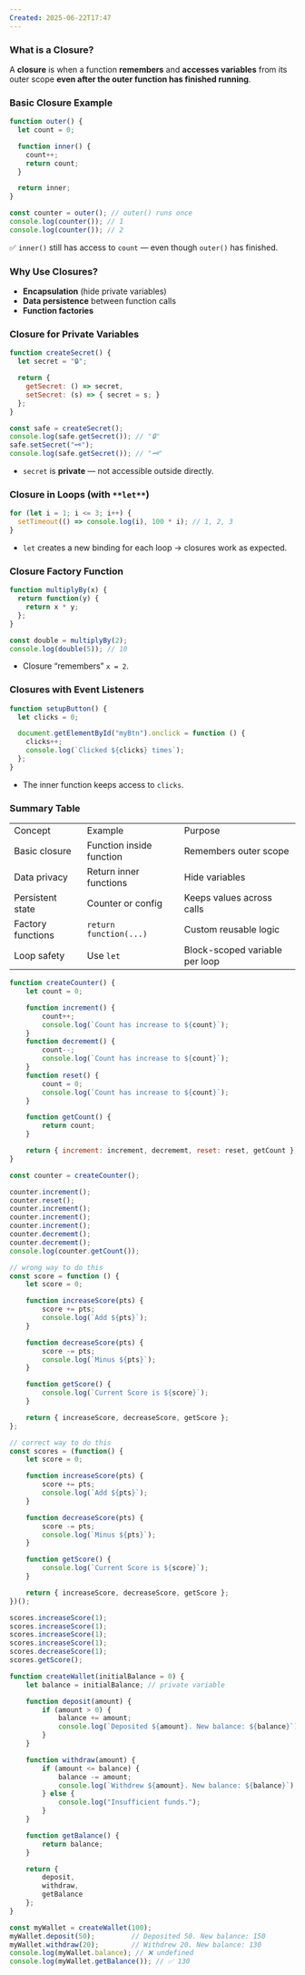 ```yaml
---
Created: 2025-06-22T17:47
---
```

### **What is a Closure?**

A **closure** is when a function **remembers** and **accesses variables** from its outer scope **even after the outer function has finished running**.

  

### **Basic Closure Example**

```JavaScript
function outer() {
  let count = 0;

  function inner() {
    count++;
    return count;
  }

  return inner;
}

const counter = outer(); // outer() runs once
console.log(counter()); // 1
console.log(counter()); // 2
```

✅ `inner()` still has access to `count` — even though `outer()` has finished.

  

### **Why Use Closures?**

- **Encapsulation** (hide private variables)
- **Data persistence** between function calls
- **Function factories**

  

### **Closure for Private Variables**

```JavaScript
function createSecret() {
  let secret = "🔒";

  return {
    getSecret: () => secret,
    setSecret: (s) => { secret = s; }
  };
}

const safe = createSecret();
console.log(safe.getSecret()); // "🔒"
safe.setSecret("🗝️");
console.log(safe.getSecret()); // "🗝️"
```

- `secret` is **private** — not accessible outside directly.

  

### **Closure in Loops (with** `**let**`**)**

```JavaScript
for (let i = 1; i <= 3; i++) {
  setTimeout(() => console.log(i), 100 * i); // 1, 2, 3
}
```

- `let` creates a new binding for each loop → closures work as expected.

  

### **Closure Factory Function**

```JavaScript
function multiplyBy(x) {
  return function(y) {
    return x * y;
  };
}

const double = multiplyBy(2);
console.log(double(5)); // 10
```

- Closure “remembers” `x = 2`.

  

### **Closures with Event Listeners**

```JavaScript
function setupButton() {
  let clicks = 0;

  document.getElementById("myBtn").onclick = function () {
    clicks++;
    console.log(`Clicked ${clicks} times`);
  };
}
```

- The inner function keeps access to `clicks`.

  

### Summary Table

|   |   |   |
|---|---|---|
|Concept|Example|Purpose|
|Basic closure|Function inside function|Remembers outer scope|
|Data privacy|Return inner functions|Hide variables|
|Persistent state|Counter or config|Keeps values across calls|
|Factory functions|`return function(...)`|Custom reusable logic|
|Loop safety|Use `let`|Block-scoped variable per loop|

  

```JavaScript
function createCounter() {
    let count = 0;

    function increment() {
        count++;
        console.log(`Count has increase to ${count}`);
    }
    function decrememt() {
        count--;
        console.log(`Count has increase to ${count}`);
    }
    function reset() {
        count = 0;
        console.log(`Count has increase to ${count}`);
    }

    function getCount() {
        return count;
    }

    return { increment: increment, decrememt, reset: reset, getCount };
}

const counter = createCounter();

counter.increment();
counter.reset();
counter.increment();
counter.increment();
counter.increment();
counter.decrememt();
counter.decrememt();
console.log(counter.getCount());
```

  

```JavaScript
// wrong way to do this
const score = function () {
    let score = 0;

    function increaseScore(pts) {
        score += pts;
        console.log(`Add ${pts}`);
    }

    function decreaseScore(pts) {
        score -= pts;
        console.log(`Minus ${pts}`);
    }

    function getScore() {
        console.log(`Current Score is ${score}`);
    }

    return { increaseScore, decreaseScore, getScore };
};

// correct way to do this
const scores = (function() {
    let score = 0;

    function increaseScore(pts) {
        score += pts;
        console.log(`Add ${pts}`);
    }

    function decreaseScore(pts) {
        score -= pts;
        console.log(`Minus ${pts}`);
    }

    function getScore() {
        console.log(`Current Score is ${score}`);
    }

    return { increaseScore, decreaseScore, getScore };
})(); 

scores.increaseScore(1);
scores.increaseScore(1);
scores.increaseScore(1);
scores.increaseScore(1);
scores.decreaseScore(1);
scores.getScore();
```

  

```JavaScript
function createWallet(initialBalance = 0) {
    let balance = initialBalance; // private variable

    function deposit(amount) {
        if (amount > 0) {
            balance += amount;
            console.log(`Deposited ${amount}. New balance: ${balance}`);
        }
    }

    function withdraw(amount) {
        if (amount <= balance) {
            balance -= amount;
            console.log(`Withdrew ${amount}. New balance: ${balance}`);
        } else {
            console.log("Insufficient funds.");
        }
    }

    function getBalance() {
        return balance;
    }

    return {
        deposit,
        withdraw,
        getBalance
    };
}

const myWallet = createWallet(100);
myWallet.deposit(50);         // Deposited 50. New balance: 150
myWallet.withdraw(20);        // Withdrew 20. New balance: 130
console.log(myWallet.balance); // ❌ undefined
console.log(myWallet.getBalance()); // ✅ 130
```